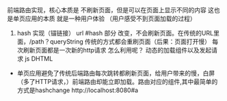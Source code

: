 前端路由实现，核心本质是 不刷新页面，但是可以在页面上显示不同的内容 这也是单页应用的本质 就是一种用户体验 （用户感受不到页面加载的过程）
1. hash 实现（锚链接）
 url #hash 部分
 改变，不会刷新页面。在传统的URL里面，/path？queryString 传统的方式都会重刷页面（后果：页面打开慢） 每次刷新页面都是一次新的http请求 
 怎么利用呢？ 动态的加载组件以及发起请求
 js DHTML

- 单页应用避免了传统后端路由每次跳转都刷新页面，给用户带来的慢，白屏（多了HTTP请求，）前端路由却能立即加载。路由对应的组件,其中最简单的方式是hashchange 
http://localhost:8080#a


